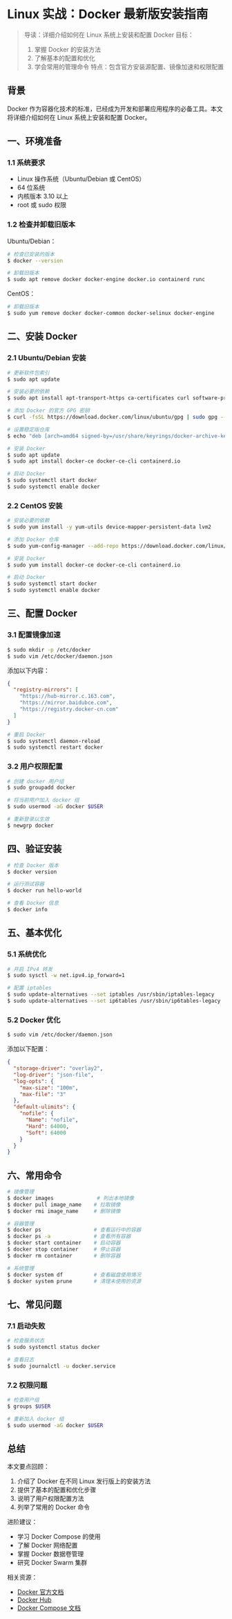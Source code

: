 # Linux 实战：Docker 最新版安装指南

> 导读：详细介绍如何在 Linux 系统上安装和配置 Docker
> 目标：
> 1. 掌握 Docker 的安装方法
> 2. 了解基本的配置和优化
> 3. 学会常用的管理命令
> 特点：包含官方安装源配置、镜像加速和权限配置

## 背景
Docker 作为容器化技术的标准，已经成为开发和部署应用程序的必备工具。本文将详细介绍如何在 Linux 系统上安装和配置 Docker。

## 一、环境准备

### 1.1 系统要求
- Linux 操作系统（Ubuntu/Debian 或 CentOS）
- 64 位系统
- 内核版本 3.10 以上
- root 或 sudo 权限

### 1.2 检查并卸载旧版本

Ubuntu/Debian：
```bash
# 检查已安装的版本
$ docker --version

# 卸载旧版本
$ sudo apt remove docker docker-engine docker.io containerd runc
```

CentOS：
```bash
# 卸载旧版本
$ sudo yum remove docker docker-common docker-selinux docker-engine
```

## 二、安装 Docker

### 2.1 Ubuntu/Debian 安装

```bash
# 更新软件包索引
$ sudo apt update

# 安装必要的依赖
$ sudo apt install apt-transport-https ca-certificates curl software-properties-common gnupg

# 添加 Docker 的官方 GPG 密钥
$ curl -fsSL https://download.docker.com/linux/ubuntu/gpg | sudo gpg --dearmor -o /usr/share/keyrings/docker-archive-keyring.gpg

# 设置稳定版仓库
$ echo "deb [arch=amd64 signed-by=/usr/share/keyrings/docker-archive-keyring.gpg] https://download.docker.com/linux/ubuntu $(lsb_release -cs) stable" | sudo tee /etc/apt/sources.list.d/docker.list > /dev/null

# 安装 Docker
$ sudo apt update
$ sudo apt install docker-ce docker-ce-cli containerd.io

# 启动 Docker
$ sudo systemctl start docker
$ sudo systemctl enable docker
```

### 2.2 CentOS 安装

```bash
# 安装必要的依赖
$ sudo yum install -y yum-utils device-mapper-persistent-data lvm2

# 添加 Docker 仓库
$ sudo yum-config-manager --add-repo https://download.docker.com/linux/centos/docker-ce.repo

# 安装 Docker
$ sudo yum install docker-ce docker-ce-cli containerd.io

# 启动 Docker
$ sudo systemctl start docker
$ sudo systemctl enable docker
```

## 三、配置 Docker

### 3.1 配置镜像加速

```bash
$ sudo mkdir -p /etc/docker
$ sudo vim /etc/docker/daemon.json
```

添加以下内容：
```json
{
  "registry-mirrors": [
    "https://hub-mirror.c.163.com",
    "https://mirror.baidubce.com",
    "https://registry.docker-cn.com"
  ]
}
```

```bash
# 重启 Docker
$ sudo systemctl daemon-reload
$ sudo systemctl restart docker
```

### 3.2 用户权限配置

```bash
# 创建 docker 用户组
$ sudo groupadd docker

# 将当前用户加入 docker 组
$ sudo usermod -aG docker $USER

# 重新登录以生效
$ newgrp docker
```

## 四、验证安装

```bash
# 检查 Docker 版本
$ docker version

# 运行测试容器
$ docker run hello-world

# 查看 Docker 信息
$ docker info
```

## 五、基本优化

### 5.1 系统优化

```bash
# 开启 IPv4 转发
$ sudo sysctl -w net.ipv4.ip_forward=1

# 配置 iptables
$ sudo update-alternatives --set iptables /usr/sbin/iptables-legacy
$ sudo update-alternatives --set ip6tables /usr/sbin/ip6tables-legacy
```

### 5.2 Docker 优化

```bash
$ sudo vim /etc/docker/daemon.json
```

添加以下配置：
```json
{
  "storage-driver": "overlay2",
  "log-driver": "json-file",
  "log-opts": {
    "max-size": "100m",
    "max-file": "3"
  },
  "default-ulimits": {
    "nofile": {
      "Name": "nofile",
      "Hard": 64000,
      "Soft": 64000
    }
  }
}
```

## 六、常用命令

```bash
# 镜像管理
$ docker images              # 列出本地镜像
$ docker pull image_name    # 拉取镜像
$ docker rmi image_name     # 删除镜像

# 容器管理
$ docker ps                 # 查看运行中的容器
$ docker ps -a              # 查看所有容器
$ docker start container    # 启动容器
$ docker stop container     # 停止容器
$ docker rm container       # 删除容器

# 系统管理
$ docker system df          # 查看磁盘使用情况
$ docker system prune       # 清理未使用的资源
```

## 七、常见问题

### 7.1 启动失败
```bash
# 检查服务状态
$ sudo systemctl status docker

# 查看日志
$ sudo journalctl -u docker.service
```

### 7.2 权限问题
```bash
# 检查用户组
$ groups $USER

# 重新加入 docker 组
$ sudo usermod -aG docker $USER
```

## 总结

本文要点回顾：
1. 介绍了 Docker 在不同 Linux 发行版上的安装方法
2. 提供了基本的配置和优化步骤
3. 说明了用户权限配置方法
4. 列举了常用的 Docker 命令

进阶建议：
- 学习 Docker Compose 的使用
- 了解 Docker 网络配置
- 掌握 Docker 数据卷管理
- 研究 Docker Swarm 集群

相关资源：
- [Docker 官方文档](https://docs.docker.com/)
- [Docker Hub](https://hub.docker.com/)
- [Docker Compose 文档](https://docs.docker.com/compose/)
